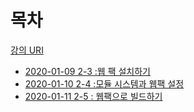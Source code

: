 # 목차

[강의 URI](https://www.youtube.com/playlist?list=PLcqDmjxt30RtqbStQqk-eYMK8N-1SYIFn)




* [2020-01-09 2-3 :웹 팩 설치하기](https://github.com/LouiMinister/React_Zerocho_Lecture/blob/master/react-webgame/Today_I_Learned/2020-01-09%202-3%20:%EC%9B%B9%20%ED%8C%A9%20%EC%84%A4%EC%B9%98%ED%95%98%EA%B8%B0.md)
* [2020-01-10 2-4 :모듈 시스템과 웹팩 설정](https://github.com/LouiMinister/React_Zerocho_Lecture/blob/master/react-webgame/Today_I_Learned/2020-01-10%202-4:%20%EB%AA%A8%EB%93%88%20%EC%8B%9C%EC%8A%A4%ED%85%9C%EA%B3%BC%20%EC%9B%B9%ED%8C%A9%20%EC%84%A4%EC%A0%95.md)
* [2020-01-11 2-5 : 웹팩으로 빌드하기](https://github.com/LouiMinister/React_Zerocho_Lecture/blob/master/react-webgame/Today_I_Learned/2020-01-10%202-5:%20%EC%9B%B9%ED%8C%A9%EC%9C%BC%EB%A1%9C%20%EB%B9%8C%EB%93%9C%ED%95%98%EA%B8%B0.md)
